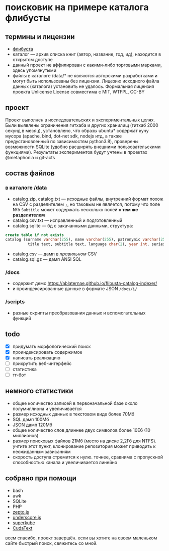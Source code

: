 # поисковик на примере каталога флибусты

## термины и лицензии
* [флибуста](https://ru.wikipedia.org/wiki/%D0%A4%D0%BB%D0%B8%D0%B1%D1%83%D1%81%D1%82%D0%B0)
* каталог &mdash; архив списка книг (автор, название, год, ид), находится в открытом доступе
* данный проект не аффилирован с какими-либо торговыми марками, здесь упомянутыми
* файлы в каталоге /data/* не являются авторскими разработками и могут быть использованы без лицензии. Лицезию исходного файла данных (каталога) установить не удалось. Формальная лицензия проекта Unlicense License совместима с MIT, WTFPL, CC-BY

## проект
Проект выполнен в исследовательских и экспериментальных целях. Были выявлены ограничения гитхаба и других хранилищ (гитхаб 2000 секунд в месяц), установлено, что образы ubuntu* содержат кучу мусора (apache, bind, dot-net sdk, nodejs итд, а также предустановленный по зависимостям python3.8), проверены возможности SQLite (удобно расширять внешними пользовательскими функциями). Результаты экспериментов будут учтены в проектах @metaphonia и git-acts

## состав файлов
### в каталоге /data
* catalog.zip, catalog.txt &mdash; исходные файлы, внутренний формат похож на CSV с разделителем ```;```, но таковым не является, потому что поле №5 ```Subtitle``` может содержать несколько полей __с тем же разделителем__
* catalog.csv.txt &mdash; исправленный и подготовленный
* catalog.sqlite &mdash; бд с закачанными данными, структура: 
```sql 
create table if not exists 
catalog (surname varchar(255), name varchar(255), patronymic varchar(255), 
          title text, subtitle text, language char(2), year int, series text, id integer);
```
* catalog.csv &mdash; дамп в _правильном_ CSV
* catalog.sql.gz &mdash; дамп ANSI SQL

### /docs
* содержит демо https://ablaternae.github.io/flibusta-catalog-indexer/
* и проиндексированные данные в формате JSON ```/docs/i/``` 
### /scripts
* разные скрипты преобразования данных и вспомогательных функций

## todo
* [x] придумать морфологический поиск
* [x] проиндексировать содержимое
* [x] написать реализацию
* [ ] прикрутить веб-интерфейс
* [ ] статистика
* [ ] тг-бот

## немного статистики
* общее количество записей в первоначальной базе около полумиллиона и увеличивается
* размер исходных данных в текстовом виде более 70Мб
* SQL дамп 100Мб
* JSON дамп 120Мб
* общее количество слов длиннее двух символов более 10E6 (10 миллионов)
* размер поисковых файлов 21Мб (место на диске 2,2Гб для NTFS). учтите этот пункт, клонирование репозитория может приводить к неожиданным зависаниям
* скорость доступа стремится к нулю. точнее, сравнима с пропускной способностью канала и увеличивается линейно

## собрано при помощи
* bash
* awk
* SQLite
* PHP
* [zepto.js](//github.com/madrobby/zepto)
* [underscore.js](//github.com/jashkenas/underscore)
* [superkube](//github.com/imperavi/superkube)
* [CudaText](//github.com/Alexey-T/CudaText)

всем спасибо, проект завершён. если вы хотите на своем маленьком сайте быстрый поиск, свяжитесь со мной.
